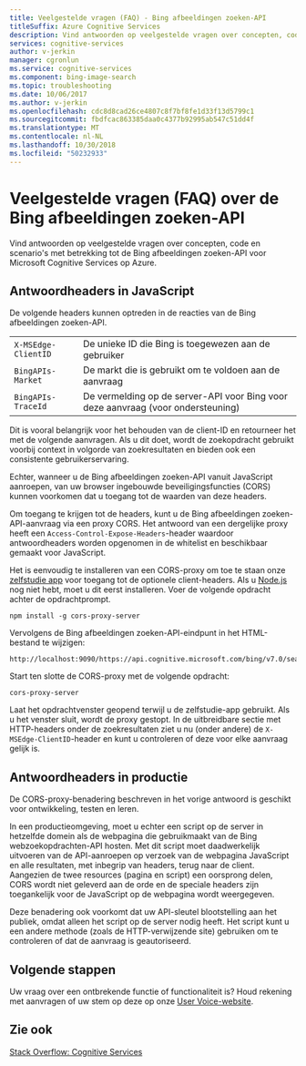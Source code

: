```yaml
---
title: Veelgestelde vragen (FAQ) - Bing afbeeldingen zoeken-API
titleSuffix: Azure Cognitive Services
description: Vind antwoorden op veelgestelde vragen over concepten, code en scenario's met betrekking tot de Bing afbeeldingen zoeken-API.
services: cognitive-services
author: v-jerkin
manager: cgronlun
ms.service: cognitive-services
ms.component: bing-image-search
ms.topic: troubleshooting
ms.date: 10/06/2017
ms.author: v-jerkin
ms.openlocfilehash: cdc8d8cad26ce4807c8f7bf8fe1d33f13d5799c1
ms.sourcegitcommit: fbdfcac863385daa0c4377b92995ab547c51dd4f
ms.translationtype: MT
ms.contentlocale: nl-NL
ms.lasthandoff: 10/30/2018
ms.locfileid: "50232933"
---
```

# <a name="frequently-asked-questions-faq-about-the-bing-image-search-api"></a>Veelgestelde vragen (FAQ) over de Bing afbeeldingen zoeken-API

Vind antwoorden op veelgestelde vragen over concepten, code en scenario's met betrekking tot de Bing afbeeldingen zoeken-API voor Microsoft Cognitive Services op Azure.

## <a name="response-headers-in-javascript"></a>Antwoordheaders in JavaScript

De volgende headers kunnen optreden in de reacties van de Bing afbeeldingen zoeken-API.

|||
|-|-|
|`X-MSEdge-ClientID`|De unieke ID die Bing is toegewezen aan de gebruiker|
|`BingAPIs-Market`|De markt die is gebruikt om te voldoen aan de aanvraag|
|`BingAPIs-TraceId`|De vermelding op de server-API voor Bing voor deze aanvraag (voor ondersteuning)|

Dit is vooral belangrijk voor het behouden van de client-ID en retourneer het met de volgende aanvragen. Als u dit doet, wordt de zoekopdracht gebruikt voorbij context in volgorde van zoekresultaten en bieden ook een consistente gebruikerservaring.

Echter, wanneer u de Bing afbeeldingen zoeken-API vanuit JavaScript aanroepen, van uw browser ingebouwde beveiligingsfuncties (CORS) kunnen voorkomen dat u toegang tot de waarden van deze headers.

Om toegang te krijgen tot de headers, kunt u de Bing afbeeldingen zoeken-API-aanvraag via een proxy CORS. Het antwoord van een dergelijke proxy heeft een `Access-Control-Expose-Headers`-header waardoor antwoordheaders worden opgenomen in de whitelist en beschikbaar gemaakt voor JavaScript.

Het is eenvoudig te installeren van een CORS-proxy om toe te staan onze [zelfstudie app](tutorial-bing-image-search-single-page-app.md) voor toegang tot de optionele client-headers. Als u [Node.js](https://nodejs.org/en/download/) nog niet hebt, moet u dit eerst installeren. Voer de volgende opdracht achter de opdrachtprompt.

    npm install -g cors-proxy-server

Vervolgens de Bing afbeeldingen zoeken-API-eindpunt in het HTML-bestand te wijzigen:

    http://localhost:9090/https://api.cognitive.microsoft.com/bing/v7.0/search

Start ten slotte de CORS-proxy met de volgende opdracht:

    cors-proxy-server

Laat het opdrachtvenster geopend terwijl u de zelfstudie-app gebruikt. Als u het venster sluit, wordt de proxy gestopt. In de uitbreidbare sectie met HTTP-headers onder de zoekresultaten ziet u nu (onder andere) de `X-MSEdge-ClientID`-header en kunt u controleren of deze voor elke aanvraag gelijk is.

## <a name="response-headers-in-production"></a>Antwoordheaders in productie

De CORS-proxy-benadering beschreven in het vorige antwoord is geschikt voor ontwikkeling, testen en leren.

In een productieomgeving, moet u echter een script op de server in hetzelfde domein als de webpagina die gebruikmaakt van de Bing webzoekopdrachten-API hosten. Met dit script moet daadwerkelijk uitvoeren van de API-aanroepen op verzoek van de webpagina JavaScript en alle resultaten, met inbegrip van headers, terug naar de client. Aangezien de twee resources (pagina en script) een oorsprong delen, CORS wordt niet geleverd aan de orde en de speciale headers zijn toegankelijk voor de JavaScript op de webpagina wordt weergegeven.

Deze benadering ook voorkomt dat uw API-sleutel blootstelling aan het publiek, omdat alleen het script op de server nodig heeft. Het script kunt u een andere methode (zoals de HTTP-verwijzende site) gebruiken om te controleren of dat de aanvraag is geautoriseerd.

## <a name="next-steps"></a>Volgende stappen

Uw vraag over een ontbrekende functie of functionaliteit is? Houd rekening met aanvragen of uw stem op deze op onze [User Voice-website](https://cognitive.uservoice.com/forums/555907-bing-search).

## <a name="see-also"></a>Zie ook

 [Stack Overflow: Cognitive Services](http://stackoverflow.com/questions/tagged/bing-api)
